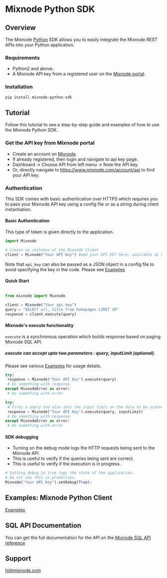 # Mixnode Python SDK 


## Overview
The Mixnode [Python](https://www.python.org/) SDK allows you to easily integrate the Mixnode REST APIs into your Python application.

### Requirements
* Python2 and above.
* A Mixnode API key from a registered user on the [Mixnode portal](https://www.mixnode.com/account/api).


### Installation
```sh
pip install mixnode-python-sdk
```

## Tutorial
Follow this tutorial to see a step-by-step guide and examples of how to use the Mixnode Python SDK.

### Get the API key from Mixnode portal
* Create an account on [Mixnode](https://www.mixnode.com/signup).
* If already registered, then login and navigate to api key page. 
* Dashboard -> Choose API from left menu -> Note the API key. 
* Or, directly navigate to https://www.mixnode.com/account/api to find your API key.

### Authentication
This SDK comes with basic authentication over HTTPS which requires you to pass your Mixnode API key using a config file or as a string during client instantiation. 

#### Basic Authentication

This type of token is given directly to the application.

``` Python
import Mixnode

# Create an instance of the Mixnode Client
client = Mixnode("Your API Key") #add your API KEY here; available at https://www.mixnode.com/account/api

```
Note that `api_key` can also be passed as a JSON object in a config file to avoid specifying the key in the code.
Please see [Examples](https://github.com/Mixnode/mixnode-py-sdk/blob/master/examples)

#### Quick Start

```Python

from mixnode import Mixnode

client = Mixnode("Your api key")
query = "SELECT url, title from homepages LIMIT 10"
response = client.execute(query)

```

#### Mixnode's execute functionality
`execute` is a synchronous operation which builds response based on paging Mixnode SQL API. 

##### execute can accept upto two parameters : query, inputLimit (optional). 
Please see various [Examples](https://github.com/Mixnode/mixnode-py-sdk/blob/master/examples) for usage details.
```Python
try:
 response = Mixnode("Your API Key").execute(query)
 # Do something with response
except MixnodeError as error:
 # Do something with error
```
```Python
try:
 # Fires a query and also sets the input limit on the data to be scanned
 response = Mixnode("Your API Key").execute(query, inputLimit)
 # Do something with response
except MixnodeError as error:
 # Do something with error
```

#### SDK debugging
* Turning on the debug mode logs the HTTP requests being sent to the Mixnode API.
* This is useful to verify if the queries being sent are correct.
* This is useful to verify if the execution is in progress.

```Python
# Setting debug to true logs the state of the application.
# Do not use this in production.
Mixnode("Your API Key").setDebug(True);

```

## Examples: Mixnode Python Client
[Examples](https://github.com/Mixnode/mixnode-py-sdk/tree/master/examples)

## SQL API Documentation

You can get the full documentation for the API on the [Mixnode SQL API reference](https://www.mixnode.com/docs/sql-api/introduction)


## Support

[hi@mixnode.com](mailto:hi@mixnode.com)
